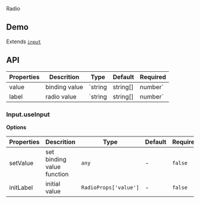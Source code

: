 Radio

## Demo

Extends [`input`](https://developer.mozilla.org/en-US/docs/Web/HTML/Element/input)

## API

| Properties | Descrition    | Type                         | Default | Required |
| ---------- | ------------- | ---------------------------- | ------- | -------- |
| value      | binding value | `string | string[] | number` | -       | `false`  |
| label      | radio value   | `string | string[] | number` | -       | `false`  |

### Input.useInput

**Options**

| Properties | Descrition                 | Type                  | Default | Required |
| ---------- | -------------------------- | --------------------- | ------- | -------- |
| setValue   | set binding value function | `any`                 | -       | `false`  |
| initLabel  | initial value              | `RadioProps['value']` | -       | `false`  |

